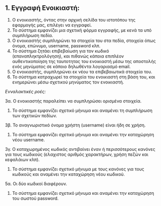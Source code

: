 **1. Εγγραφή Ενοικιαστή:**
---
  1. Ο ενοικιαστής, όντας στην αρχική σελίδα του ιστοτόπου της εφαρμογής μας, επιλέγει να εγγραφεί.
  2. Το σύστημα εμφανίζει μια σχετική φόρμα εγγραφής, με κενά τα υπό συμπλήρωση πεδία.
  3. Ο ενοικιαστής συμπληρώνει τα στοιχεία του στα πεδία, στοιχεία όπως όνομα, επώνυμο, username, password κλπ.
  4. Το σύστημα ζητάει επιβεβαίωση για τον κωδικό (επαναπληκτρολόγηση), και πιθανώς κάποια επιπλέον αυθεντικοποίηση
    της ταυτοτητας του ενοικιαστή μέσω της αποστολής ενός μηνύματος σε κάποιο δηλωθέντα λογαριασμό email.
  5. Ο ενοικιαστής, συμπληρώνει εκ νέου τα επιβεβαιωτικά στοιχεία του.
  6. Το σύστημα κατραχωρεί τα στοιχεία του ενοικιαστή στη βάση του, και ενημερώνει μέσω σχετικού μηνύματος τον ενοικιαστή.
  
  *Ενναλακτικές ροές:*
  
  3α. Ο ενοικιαστής παραλείπει να συμπληρώσει ορισμένα στοιχεία. 
  1. Το σύστημα εμφανίζει σχετικό μήνυμα και αναμένει τη συμπλήρωση των σχετικών πεδίων.
   
  3β. Το αναγνωριστικό όνομα χρήστη (username) είναι ήδη σε χρήση.
  1. Το σύστημα εμφανίζει σχετικό μήνυμα και αναμένει την καταχώρηση νέου username.
   
  3γ. Ο καταχωρημένος κωδικός αντιβαίνει έναν ή περισσότερους κανόνες για τους κωδικούς (ελαχιστος αριθμός χαρακτήρων,
  χρήση πεζών και κεφαλάιων κλπ).
  1. Το σύστημα εμφανίζει σχετικό μήνυμα με τους κανόνες για τους κωδικούς και αναμένει την καταχώρηση νέου κωδικού.
  
  5α. Οι δύο κωδικοί διαφέρουν.
  1. Το σύστημα εμφανίζει σχετικό μήνυμα και αναμένει την καταχώρηση του σωστού password.
